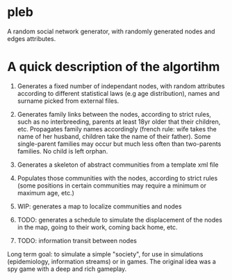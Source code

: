 # pleb
A random social network generator, with randomly generated nodes and edges attributes.

A quick description of the algortihm
===

1. Generates a fixed number of independant nodes, with random attributes according to different
statistical laws (e.g age distribution), names and surname picked from external files.

2. Generates family links between the nodes, according to strict rules, such as no interbreeding,
parents at least 18yr older that their children, etc. Propagates family names accordingly (french rule:
wife takes the name of her husband, children take the name of their father). Some single-parent families
may occur but much less often than two-parents families. No child is left orphan.

3. Generates a skeleton of abstract communities from a template xml file

4. Populates those communities with the nodes, according to strict rules (some positions in certain communities
may require a minimum or maximum age, etc.)

5. WIP: generates a map to localize communities and nodes

6. TODO: generates a schedule to simulate the displacement of the nodes in the map, going to their work, coming
back home, etc.

7. TODO: information transit between nodes

Long term goal: to simulate a simple "society", for use in simulations (epidemiology, information streams) or in 
games. The original idea was a spy game with a deep and rich gameplay.
